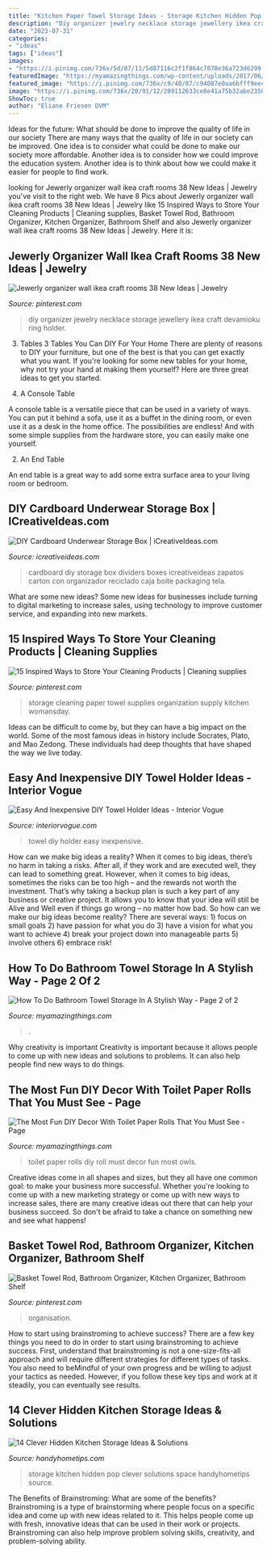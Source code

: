 ```yaml
---
title: "Kitchen Paper Towel Storage Ideas - Storage Kitchen Hidden Pop Clever Solutions Space Handyhometips Source"
description: "Diy organizer jewelry necklace storage jewellery ikea craft devamioku ring holder"
date: "2023-07-31"
categories:
- "ideas"
tags: ["ideas"]
images:
- "https://i.pinimg.com/736x/5d/87/11/5d87116c2f1f864c7870e36a723d6299.jpg"
featuredImage: "https://myamazingthings.com/wp-content/uploads/2017/06/towel-storage-2-1.jpg"
featured_image: "https://i.pinimg.com/736x/c9/40/87/c94087e0aa6bfff9eec48439c2687872.jpg"
image: "https://i.pinimg.com/736x/20/91/12/209112633ce8e41a75b32abe235844ec--paper-towel-storage-paper-towel-holders.jpg"
ShowToc: true
author: "Eliane Friesen DVM"
---
```



Ideas for the future: What should be done to improve the quality of life in our society
There are many ways that the quality of life in our society can be improved. One idea is to consider what could be done to make our society more affordable. Another idea is to consider how we could improve the education system. Another idea is to think about how we could make it easier for people to find work.

	

		
looking for Jewerly organizer wall ikea craft rooms 38 New Ideas | Jewelry you've visit to the right web. We have 8 Pics about Jewerly organizer wall ikea craft rooms 38 New Ideas | Jewelry like 15 Inspired Ways to Store Your Cleaning Products | Cleaning supplies, Basket Towel Rod, Bathroom Organizer, Kitchen Organizer, Bathroom Shelf and also Jewerly organizer wall ikea craft rooms 38 New Ideas | Jewelry. Here it is:
		
    
## Jewerly Organizer Wall Ikea Craft Rooms 38 New Ideas | Jewelry

<img loading=lazy src="https://i.pinimg.com/736x/5d/87/11/5d87116c2f1f864c7870e36a723d6299.jpg" onerror="this.onerror=null;this.src='https://tse4.mm.bing.net/th?id=OIP.tpVV21t6fG5PdPmPy1lgeQAAAA&amp;pid=15.1';" alt="Jewerly organizer wall ikea craft rooms 38 New Ideas | Jewelry">

_Source: pinterest.com_

>diy organizer jewelry necklace storage jewellery ikea craft devamioku ring holder. 

	

3. Tables
3 Tables You Can DIY For Your Home
There are plenty of reasons to DIY your furniture, but one of the best is that you can get exactly what you want. If you're looking for some new tables for your home, why not try your hand at making them yourself? Here are three great ideas to get you started.

1. A Console Table

A console table is a versatile piece that can be used in a variety of ways. You can put it behind a sofa, use it as a buffet in the dining room, or even use it as a desk in the home office. The possibilities are endless! And with some simple supplies from the hardware store, you can easily make one yourself.

2. An End Table

An end table is a great way to add some extra surface area to your living room or bedroom.

    
## DIY Cardboard Underwear Storage Box | ICreativeIdeas.com

<img loading=lazy src="http://www.icreativeideas.com/wp-content/uploads/2014/08/How-to-DIY-Cardboard-Storage-Box-with-Dividers.jpg?ae727b" onerror="this.onerror=null;this.src='https://tse2.mm.bing.net/th?id=OIP.05vuSgRYwjmV_gbZTtpCxAHaHa&amp;pid=15.1';" alt="DIY Cardboard Underwear Storage Box | iCreativeIdeas.com">

_Source: icreativeideas.com_

>cardboard diy storage box dividers boxes icreativeideas zapatos carton con organizador reciclado caja boite packaging tela. 

	

What are some new ideas?
Some new ideas for businesses include turning to digital marketing to increase sales, using technology to improve customer service, and expanding into new markets.

    
## 15 Inspired Ways To Store Your Cleaning Products | Cleaning Supplies

<img loading=lazy src="https://i.pinimg.com/736x/20/91/12/209112633ce8e41a75b32abe235844ec--paper-towel-storage-paper-towel-holders.jpg" onerror="this.onerror=null;this.src='https://tse1.mm.bing.net/th?id=OIP.1t9hbrdno_f88Xpb0QYPMgHaLH&amp;pid=15.1';" alt="15 Inspired Ways to Store Your Cleaning Products | Cleaning supplies">

_Source: pinterest.com_

>storage cleaning paper towel supplies organization supply kitchen womansday. 

	

Ideas can be difficult to come by, but they can have a big impact on the world. Some of the most famous ideas in history include Socrates, Plato, and Mao Zedong. These individuals had deep thoughts that have shaped the way we live today.

    
## Easy And Inexpensive DIY Towel Holder Ideas - Interior Vogue

<img loading=lazy src="http://interiorvogue.com/wp-content/uploads/2016/04/DIY-Towel-Holder-Ideas.jpg" onerror="this.onerror=null;this.src='https://tse4.mm.bing.net/th?id=OIP.0D5s6KlO2g3tivZOHpYH_wHaLG&amp;pid=15.1';" alt="Easy And Inexpensive DIY Towel Holder Ideas - Interior Vogue">

_Source: interiorvogue.com_

>towel diy holder easy inexpensive. 

	

How can we make big ideas a reality?
When it comes to big ideas, there’s no harm in taking a risks. After all, if they work and are executed well, they can lead to something great. However, when it comes to big ideas, sometimes the risks can be too high – and the rewards not worth the investment. That’s why taking a backup plan is such a key part of any business or creative project. It allows you to know that your idea will still be Alive and Well even if things go wrong – no matter how bad. So how can we make our big ideas become reality?
There are several ways: 1) focus on small goals 2) have passion for what you do 3) have a vision for what you want to achieve 4) break your project down into manageable parts 5) involve others 6) embrace risk!

    
## How To Do Bathroom Towel Storage In A Stylish Way - Page 2 Of 2

<img loading=lazy src="https://myamazingthings.com/wp-content/uploads/2017/06/towel-storage-2-1.jpg" onerror="this.onerror=null;this.src='https://tse3.mm.bing.net/th?id=OIP.tZPIJkF8pViRugbObNLUQAHaJ3&amp;pid=15.1';" alt="How To Do Bathroom Towel Storage In A Stylish Way - Page 2 of 2">

_Source: myamazingthings.com_

>. 

	

Why creativity is important
Creativity is important because it allows people to come up with new ideas and solutions to problems. It can also help people find new ways to do things.

    
## The Most Fun DIY Decor With Toilet Paper Rolls That You Must See - Page

<img loading=lazy src="http://myamazingthings.com/wp-content/uploads/2017/06/toilet-paper-roll-diy-6.jpg" onerror="this.onerror=null;this.src='https://tse2.mm.bing.net/th?id=OIP.onNpO3Oxob0HtTGg9G_1rgHaGF&amp;pid=15.1';" alt="The Most Fun DIY Decor With Toilet Paper Rolls That You Must See - Page">

_Source: myamazingthings.com_

>toilet paper rolls diy roll must decor fun most owls. 

	

Creative ideas come in all shapes and sizes, but they all have one common goal: to make your business more successful. Whether you're looking to come up with a new marketing strategy or come up with new ways to increase sales, there are many creative ideas out there that can help your business succeed. So don't be afraid to take a chance on something new and see what happens!

    
## Basket Towel Rod, Bathroom Organizer, Kitchen Organizer, Bathroom Shelf

<img loading=lazy src="https://i.pinimg.com/736x/c9/40/87/c94087e0aa6bfff9eec48439c2687872.jpg" onerror="this.onerror=null;this.src='https://tse3.mm.bing.net/th?id=OIP.jccpvntM-1GM06t2smknbgHaHa&amp;pid=15.1';" alt="Basket Towel Rod, Bathroom Organizer, Kitchen Organizer, Bathroom Shelf">

_Source: pinterest.com_

>organisation. 

	

How to start using brainstroming to achieve success?
There are a few key things you need to do in order to start using brainstroming to achieve success. First, understand that brainstroming is not a one-size-fits-all approach and will require different strategies for different types of tasks. You also need to beMindful of your own progress and be willing to adjust your tactics as needed. However, if you follow these key tips and work at it steadily, you can eventually see results.

    
## 14 Clever Hidden Kitchen Storage Ideas &amp; Solutions

<img loading=lazy src="http://handyhometips.com/wp-content/uploads/2018/04/Pop-Up-Kitchen-Storage.jpg" onerror="this.onerror=null;this.src='https://tse4.mm.bing.net/th?id=OIP.q-19Is9NyuOPZ6pNSwP4NAHaE8&amp;pid=15.1';" alt="14 Clever Hidden Kitchen Storage Ideas &amp; Solutions">

_Source: handyhometips.com_

>storage kitchen hidden pop clever solutions space handyhometips source. 

	

The Benefits of Brainstroming: What are some of the benefits?
Brainstroming is a type of brainstorming where people focus on a specific idea and come up with new ideas related to it. This helps people come up with fresh, innovative ideas that can be used in their work or projects. Brainstroming can also help improve problem solving skills, creativity, and problem-solving ability.

